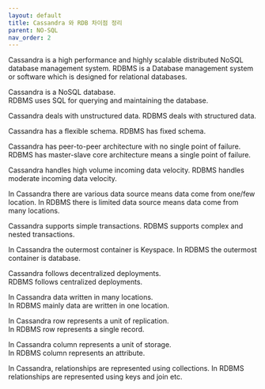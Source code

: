 ```yaml
---
layout: default
title: Cassandra 와 RDB 차이점 정리
parent: NO-SQL
nav_order: 2
---
```


Cassandra is a high performance and highly scalable distributed NoSQL database management system.
RDBMS is a Database management system or software which is designed for relational databases.

Cassandra is a NoSQL database.	
RDBMS uses SQL for querying and maintaining the database.

Cassandra deals with unstructured data.
RDBMS deals with structured data.

Cassandra has a flexible schema.
RDBMS has fixed schema.

Cassandra has peer-to-peer architecture with no single point of failure.	
RDBMS has master-slave core architecture means a single point of failure.

Cassandra handles high volume incoming data velocity.
RDBMS handles moderate incoming data velocity.

In Cassandra there are various data source means data come from one/few location.
In RDBMS there is limited data source means data come from many locations.

Cassandra supports simple transactions.
RDBMS supports complex and nested transactions.

In Cassandra the outermost container is Keyspace.
In RDBMS the outermost container is database.

Cassandra follows decentralized deployments.	
RDBMS follows centralized deployments.

In Cassandra data written in many locations.	
In RDBMS mainly data are written in one location.

In Cassandra row represents a unit of replication.	
In RDBMS row represents a single record.

In Cassandra column represents a unit of storage.	
In RDBMS column represents an attribute.

In Cassandra, relationships are represented using collections.	In RDBMS relationships are represented using keys and join etc.